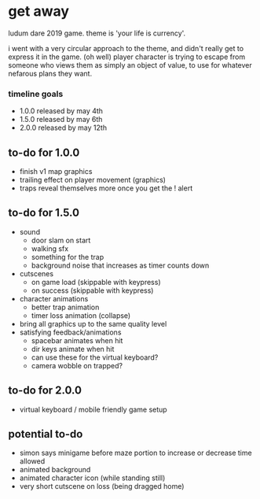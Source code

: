 # get away
ludum dare 2019 game. theme is 'your life is currency'.

i went with a very circular approach to the theme, and didn't really get to express it in the game. (oh well) player character is trying to escape from someone who views them as simply an object of value, to use for whatever nefarous plans they want.

### timeline goals
* 1.0.0 released by may 4th
* 1.5.0 released by may 6th
* 2.0.0 released by may 12th 

## to-do for 1.0.0
* finish v1 map graphics
* trailing effect on player movement (graphics)
* traps reveal themselves more once you get the ! alert

## to-do for 1.5.0
* sound
  - door slam on start
  - walking sfx
  - something for the trap
  - background noise that increases as timer counts down
* cutscenes
  - on game load (skippable with keypress)
  - on success (skippable with keypress)
* character animations
  - better trap animation
  - timer loss animation (collapse)  
* bring all graphics up to the same quality level
* satisfying feedback/animations
  - spacebar animates when hit 
  - dir keys animate when hit
  - can use these for the virtual keyboard?
  - camera wobble on trapped? 

## to-do for 2.0.0
* virtual keyboard / mobile friendly game setup

## potential to-do
* simon says minigame before maze portion to increase or decrease time allowed
* animated background
* animated character icon (while standing still)
* very short cutscene on loss (being dragged home)
